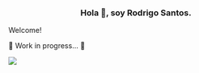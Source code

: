 
<h3 align="center">Hola 👋, soy Rodrigo Santos.</h3>

Welcome!

🚧 Work in progress... 🚧

<p align="left">
<a href="https://linkedin .com/in/https://www.linkedin.com/in/rodrigo-santos-lnkd/" target="en blanco"></a>
</p>




   <p align="left">
   <img src="https://img.shields.io/badge/STATUS-EN%20DESAROLLO-green">
   </p>

